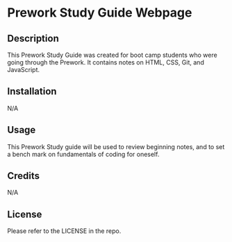
# Prework Study Guide Webpage

## Description

This Prework Study Guide was created for boot camp students who were going through the Prework. It contains notes on HTML, CSS, Git, and JavaScript.


## Installation
N/A

## Usage

This Prework Study guide will be used to review beginning notes, and to set a bench mark on fundamentals of coding for oneself.

## Credits
N/A

## License

Please refer to the LICENSE in the repo.

